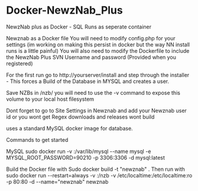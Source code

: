 # Docker-NewzNab_Plus
NewzNab plus as Docker -  SQL Runs as seperate container

Newznab as a Docker file 
You will need to modify config.php for your settings (im working on making this persist in docker but the way NN install runs is a little painful)
You will also need to modify the Dockerfile to include the NewzNab Plus SVN Username and password (Provided when you registered)

For the first run go to http://yourserver/install   and step through the installer - This forces a Build of the Database in MYSQL and creates a user.

Save NZBs in /nzb/ you will need to use the -v command to expose this volume to your local host filesystem

Dont forget to go to Site Settings in Newznab and add your Newznab user id or you wont get Regex downloads and releases wont build

uses a standard MySQL docker image for database.

Commands to get started 

MySQL
sudo docker run  -v <LocalConfigDir>:/var/lib/mysql --name mysql -e MYSQL_ROOT_PASSWORD=90210 -p 3306:3306 -d mysql:latest

Build the Docker file with 
Sudo docker build -t "newznab" .
Then run with 
sudo docker run --restart=always -v <LocalNZBDir>:/nzb -v /etc/localtime:/etc/localtime:ro   -p 80:80 -d   --name="newznab" newznab



